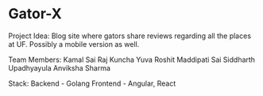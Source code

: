 # Gator-X
Project Idea:
Blog site where gators share reviews regarding all the places at UF. Possibly a mobile version as well.

Team Members:
Kamal Sai Raj Kuncha
Yuva Roshit Maddipati
Sai Siddharth Upadhyayula 
Anviksha Sharma 

Stack:
Backend - Golang
Frontend - Angular, React

